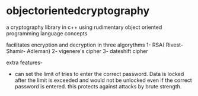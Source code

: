 # objectorientedcryptography
a cryptography library in c++ using rudimentary object oriented programming language concepts

facilitates encryption and decryption in three algorythms
1- RSA( Rivest- Shamir- Adleman)
2- vigenere's cipher
3- dateshift cipher

extra features-
- can set the limit of tries to enter the correct password. Data is locked after the limit is exceeded and would not be unlocked even if the correct password is entered. this protects against attacks by brute strength. 
